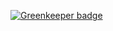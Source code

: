 

[![Greenkeeper badge](https://badges.greenkeeper.io/carpages/gemini-tabs.svg)](https://greenkeeper.io/)